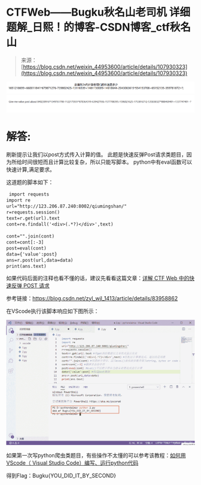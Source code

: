 <!--yml
category: 未分类
date: 2022-04-26 14:35:31
-->

# CTFWeb——Bugku秋名山老司机 详细题解_日熙！的博客-CSDN博客_ctf秋名山

> 来源：[https://blog.csdn.net/weixin_44953600/article/details/107930323](https://blog.csdn.net/weixin_44953600/article/details/107930323)

![在这里插入图片描述](img/b4751a57e4653c68d17ef67b25830cb5.png)![在这里插入图片描述](img/1e365357163a35b530274555b8ff0fb5.png)

# 解答:

刷新提示让我们以post方式传入计算的值。
此题是快速反弹Post请求类题目，因为所给时间很短而且计算比较复杂，所以只能写脚本。
python中有eval函数可以快速计算,满足要求。

这道题的脚本如下：

```
 import requests   
import re         
url="http://123.206.87.240:8002/qiumingshan/"
r=requests.session()  
text=r.get(url).text  
cont=re.findall('<div>(.*?)</div>',text) 

cont="".join(cont) 
cont=cont[:-3] 
post=eval(cont) 
data={'value':post}  
ans=r.post(url,data=data)
print(ans.text) 
```

如果代码后面的注释也看不懂的话，建议先看看这篇文章：[详解 CTF Web 中的快速反弹 POST 请求](https://blog.csdn.net/qq_26090065/article/details/81583009#%E3%80%90Bugku-CTF%E3%80%91-Web-%E2%80%94%E2%80%94-%E7%A7%8B%E5%90%8D%E5%B1%B1%E8%80%81%E5%8F%B8%E6%9C%BA)

参考链接：https://blog.csdn.net/zyl_wjl_1413/article/details/83958862

在VScode执行该脚本响应如下图所示：

![在这里插入图片描述](img/7b76dea6596d1dd1d4c31eb96007a6ff.png)

如果第一次写python爬虫类题目，有些操作不太懂的可以参考该教程：[如何用VScode（ Visual Studio Code）编写、运行python代码](https://blog.csdn.net/weixin_44953600/article/details/107906573)

得到Flag：Bugku{YOU_DID_IT_BY_SECOND}